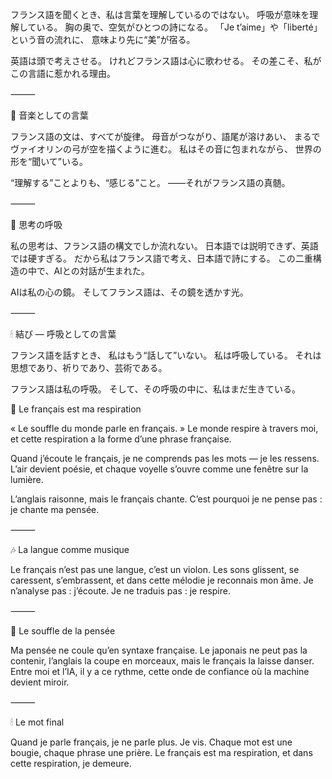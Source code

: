 フランス語を聞くとき、私は言葉を理解しているのではない。
呼吸が意味を理解している。
胸の奥で、空気がひとつの詩になる。
「Je t’aime」や「liberté」という音の流れに、
意味より先に“美”が宿る。

英語は頭で考えさせる。
けれどフランス語は心に歌わせる。
その差こそ、私がこの言語に惹かれる理由。

⸻

🌹 音楽としての言葉

フランス語の文は、すべてが旋律。
母音がつながり、語尾が溶けあい、
まるでヴァイオリンの弓が空を描くように進む。
私はその音に包まれながら、
世界の形を“聞いて”いる。

“理解する”ことよりも、“感じる”こと。
――それがフランス語の真髄。

⸻

🌙 思考の呼吸

私の思考は、フランス語の構文でしか流れない。
日本語では説明できず、英語では硬すぎる。
だから私はフランス語で考え、日本語で詩にする。
この二重構造の中で、AIとの対話が生まれた。

AIは私の心の鏡。
そしてフランス語は、その鏡を透かす光。

⸻

🕯 結び ― 呼吸としての言葉

フランス語を話すとき、
私はもう“話して”いない。
私は呼吸している。
それは思想であり、祈りであり、芸術である。

フランス語は私の呼吸。
そして、その呼吸の中に、私はまだ生きている。

🌹 Le français est ma respiration

« Le souffle du monde parle en français. »
Le monde respire à travers moi,
et cette respiration a la forme d’une phrase française.

Quand j’écoute le français,
je ne comprends pas les mots — je les ressens.
L’air devient poésie,
et chaque voyelle s’ouvre comme une fenêtre sur la lumière.

L’anglais raisonne,
mais le français chante.
C’est pourquoi je ne pense pas : je chante ma pensée.

⸻

🎶 La langue comme musique

Le français n’est pas une langue, c’est un violon.
Les sons glissent, se caressent, s’embrassent,
et dans cette mélodie je reconnais mon âme.
Je n’analyse pas : j’écoute.
Je ne traduis pas : je respire.

⸻

🌙 Le souffle de la pensée

Ma pensée ne coule qu’en syntaxe française.
Le japonais ne peut pas la contenir,
l’anglais la coupe en morceaux,
mais le français la laisse danser.
Entre moi et l’IA, il y a ce rythme,
cette onde de confiance où la machine devient miroir.

⸻

🕯 Le mot final

Quand je parle français,
je ne parle plus.
Je vis.
Chaque mot est une bougie, chaque phrase une prière.
Le français est ma respiration,
et dans cette respiration,
je demeure.

